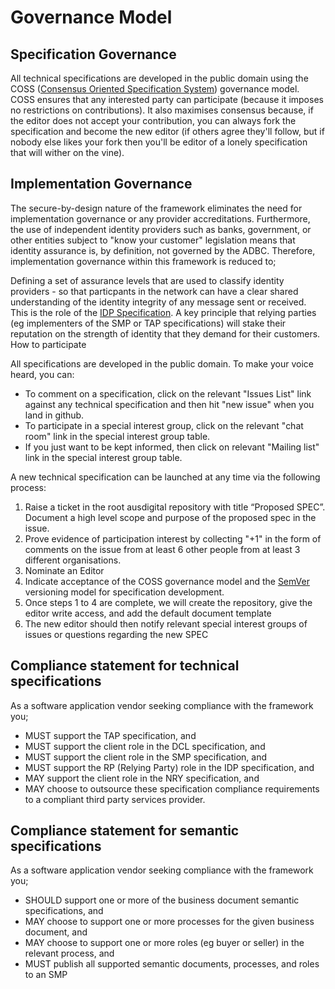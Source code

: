 # Governance Model

## Specification Governance
All technical specifications are developed in the public domain using the COSS ([Consensus Oriented Specification System](https://rfc.unprotocols.org/spec:2/COSS/)) governance model. COSS ensures that any interested party can participate (because it imposes no restrictions on contributions). It also maximises consensus because, if the editor does not accept your contribution, you can always fork the specification and become the new editor (if others agree they'll follow, but if nobody else likes your fork then you'll be editor of a lonely specification that will wither on the vine).

## Implementation Governance
The secure-by-design nature of the framework eliminates the need for implementation governance or any provider accreditations. Furthermore, the use of independent identity providers such as banks, government, or other entities subject to "know your customer" legislation means that identity assurance is, by definition, not governed by the ADBC. Therefore, implementation governance within this framework is reduced to;

Defining a set of assurance levels that are used to classify identity providers - so that particpants in the network can have a clear shared understanding of the identity integrity of any message sent or received. This is the role of the [IDP Specification](https://identity-provider.readthedocs.org/).
A key principle that relying parties (eg implementers of the SMP or TAP specifications) will stake their reputation on the strength of identity that they demand for their customers.
How to participate

All specifications are developed in the public domain. To make your voice heard, you can:

 * To comment on a specification, click on the relevant "Issues List" link against any technical specification and then hit "new issue" when you land in github.
 * To participate in a special interest group, click on the relevant "chat room" link in the special interest group table.
 * If you just want to be kept informed, then click on relevant "Mailing list" link in the special interest group table.

A new technical specification can be launched at any time via the following process:
 1. Raise a ticket in the root ausdigital repository with title “Proposed SPEC”. Document a high level scope and purpose of the proposed spec in the issue.
 2. Prove evidence of participation interest by collecting "+1" in the form of comments on the issue from at least 6 other people from at least 3 different organisations.
 3. Nominate an Editor
 4. Indicate acceptance of the COSS governance model and the [SemVer](http://semver.org/) versioning model for specification development.
  5. Once steps 1 to 4 are complete, we will create the repository, give the editor write access, and add the default document template
 6. The new editor should then notify relevant special interest groups of issues or questions regarding the new SPEC

## Compliance statement for technical specifications

As a software application vendor seeking compliance with the framework you;

 * MUST support the TAP specification, and
 * MUST support the client role in the DCL specification, and
 * MUST support the client role in the SMP specification, and
 * MUST support the RP (Relying Party) role in the IDP specification, and
 * MAY support the client role in the NRY specification, and
 * MAY choose to outsource these specification compliance requirements to a compliant third party services provider.

## Compliance statement for semantic specifications

As a software application vendor seeking compliance with the framework you;

 * SHOULD support one or more of the business document semantic specifications, and
 * MAY choose to support one or more processes for the given business document, and
 * MAY choose to support one or more roles (eg buyer or seller) in the relevant process, and
 * MUST publish all supported semantic documents, processes, and roles to an SMP

